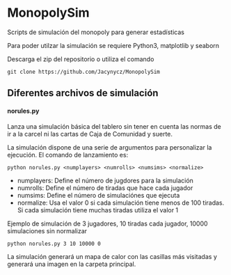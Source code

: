 # MonopolySim

Scripts de simulación del monopoly para generar estadísticas

Para poder utilzar la simulación se requiere Python3, matplotlib y seaborn

Descarga el zip del repositorio o utiliza el comando

```
git clone https://github.com/Jacynycz/MonopolySim
```
## Diferentes archivos de simulación

#### norules.py

Lanza una simulación básica del tablero sin tener en cuenta las normas de ir a la carcel ni las cartas de Caja de Comunidad y suerte.

La simulación dispone de una serie de argumentos para personalizar la ejecución. El comando de lanzamiento es:

```
python norules.py <numplayers> <numrolls> <numsims> <normalize>
```

- numplayers: Define el número de jugdores para la simulación
- numrolls:  Define el número de tiradas que hace cada jugador
- numsims: Define el número de simulaciónes que ejecuta
- normalize: Usa el valor 0 si cada simulación tiene menos de 100 tiradas. Si cada simulación tiene muchas tiradas utiliza el valor 1  

Ejemplo de simulación de 3 jugadores, 10 tiradas cada jugador, 10000 simulaciones sin normalizar

```
python norules.py 3 10 10000 0
```

La simulación generará un mapa de calor con las casillas más visitadas y generará una imagen en la carpeta principal.
